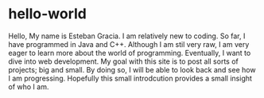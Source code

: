 # hello-world

Hello, 
  My name is Esteban Gracia. I am relatively new to coding. So far, I have programmed in Java and C++. Although I am stil very raw, I am very eager to learn more about the world of programming. Eventually, I want to dive into web development. My goal with this site is to post all sorts of projects; big and small. By doing so, I will be able to look back and see how I am progressing. Hopefully this small introdcution provides a small insight of who I am. 
